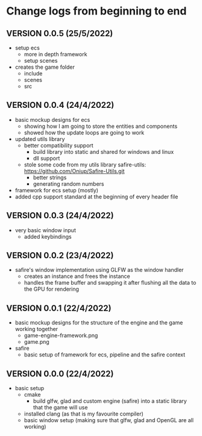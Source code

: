 # Change logs from beginning to end

## VERSION 0.0.5 (25/5/2022)

* setup ecs
  * more in depth framework
  * setup scenes
* creates the game folder
  * include
  * scenes
  * src

## VERSION 0.0.4 (24/4/2022)

* basic mockup designs for ecs
  * showing how I am going to store the entities and components
  * showed how the update loops are going to work
* updated utils library
  * better compatibility support
    * build library into static and shared for windows and linux
    * dll support
  * stole some code from my utils library safire-utils: https://github.com/Oniup/Safire-Utils.git
    * better strings
    * generating random numbers
* framework for ecs setup (mostly)
* added cpp support standard at the beginning of every header file

## VERSION 0.0.3 (24/4/2022)

* very basic window input
  * added keybindings

## VERSION 0.0.2 (23/4/2022)

* safire's window implementation using GLFW as the window handler
  * creates an instance and frees the instance
  * handles the frame buffer and swapping it after flushing all the data to the GPU for rendering

## VERSION 0.0.1 (22/4/2022)

* basic mockup designs for the structure of the engine and the game working together
  * game-engine-framework.png
  * game.png
* safire
  * basic setup of framework for ecs, pipeline and the safire context

## VERSION 0.0.0 (22/4/2022)

* basic setup
  * cmake
    * build glfw, glad and custom engine (safire) into a static library that the game will use
  * installed clang (as that is my favourite compiler)
  * basic window setup (making sure that glfw, glad and OpenGL are all working)
